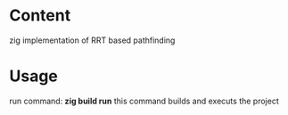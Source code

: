 # Content
zig implementation of RRT based pathfinding
# Usage
run command:
**zig build run**
this command builds and executs the project
